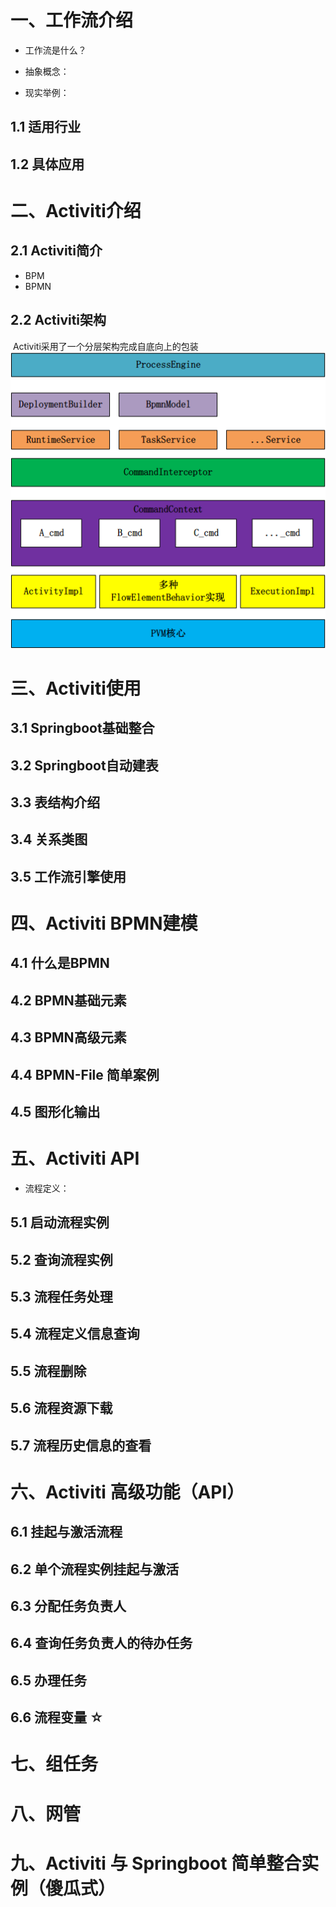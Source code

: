 # 一、工作流介绍
- 工作流是什么？

- 抽象概念：

- 现实举例：

## 	1.1 适用行业

## 	1.2 具体应用


# 二、Activiti介绍

## 	2.1 Activiti简介

- BPM
- BPMN

## 	2.2 Activiti架构
​		Activiti采用了一个分层架构完成自底向上的包装
![img.png](img.png)

# 三、Activiti使用

## 	3.1 Springboot基础整合

## 	3.2 Springboot自动建表

## 	3.3 表结构介绍

## 	3.4 关系类图

## 	3.5 工作流引擎使用

# 四、Activiti BPMN建模

## 	4.1 什么是BPMN

## 	4.2 BPMN基础元素

## 	4.3 BPMN高级元素

## 	4.4 BPMN-File 简单案例

## 	4.5 图形化输出

# 五、Activiti API

- 流程定义：

## 	5.1 启动流程实例

## 	5.2 查询流程实例

## 	5.3 流程任务处理

## 	5.4 流程定义信息查询

## 	5.5 流程删除

## 	5.6 流程资源下载

## 	5.7 流程历史信息的查看

# 六、Activiti 高级功能（API）

## 	6.1 挂起与激活流程

## 	6.2 单个流程实例挂起与激活

## 	6.3 分配任务负责人

## 	6.4 查询任务负责人的待办任务

## 	6.5 办理任务

## 	6.6 流程变量 ☆

# 七、组任务

# 八、网管

# 九、Activiti 与 Springboot 简单整合实例（傻瓜式）